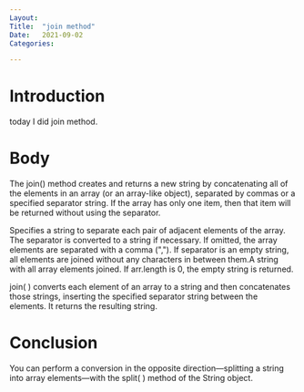 ```yaml
---
Layout:
Title:	"join method"
Date:	2021-09-02
Categories:

---
```


# Introduction

today I did join method.

# Body

The join() method creates and returns a new string by concatenating all of the elements in an array (or an array-like object), separated by commas or a specified separator string. If the array has only one item, then that item will be returned without using the separator.

Specifies a string to separate each pair of adjacent elements of the array. The separator is converted to a string if necessary. If omitted, the array elements are separated with a comma (","). If separator is an empty string, all elements are joined without any characters in between them.A string with all array elements joined. If arr.length is 0, the empty string is returned.

join( ) converts each element of an array to a string and then concatenates those strings, inserting the specified separator string between the elements. It returns the resulting string.

# Conclusion

You can perform a conversion in the opposite direction—splitting a string into array elements—with the split( ) method of the String object.